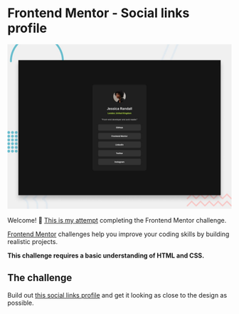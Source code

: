 # Frontend Mentor - Social links profile

![Design preview for the Social links profile coding challenge](./design/desktop-preview.jpg)

Welcome! 👋 [This is my attempt]() completing the Frontend Mentor challenge.

[Frontend Mentor](https://www.frontendmentor.io) challenges help you improve your coding skills by building realistic projects.

**This challenge requires a basic understanding of HTML and CSS.**

## The challenge

Build out [this social links profile](https://www.frontendmentor.io/challenges/social-links-profile-UG32l9m6dQ) and get it looking as close to the design as possible.
